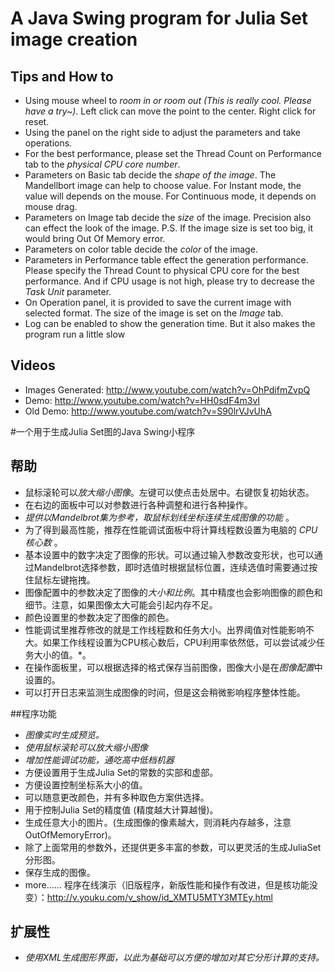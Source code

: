 # A Java Swing program for Julia Set image creation

## Tips and How to
 * Using mouse wheel to *room in or room out (This is really cool. Please have a try~)*. Left click can move the point to the center. Right click for reset.
 * Using the panel on the right side to adjust the parameters and take operations. 
 * For the best performance, please set the Thread Count on Performance tab to the *physical CPU core number*.
 * Parameters on Basic tab decide the *shape of the image*.  The Mandellbort image can help to choose value. For Instant mode, the value will depends on the mouse. For Continuous mode, it depends on mouse drag.
 * Parameters on Image tab decide the *size* of the image. Precision also can effect the look of the image. P.S. If the image size is set too big, it would bring Out Of Memory error.
 * Parameters on color table decide the *color* of the image. 
 * Parameters in Performance table effect the generation performance. Please specify the Thread Count to physical CPU core for the best performance. And if CPU usage is not high, please try to decrease the *Task Unit* parameter.
 * On Operation panel, it is provided to save the current image with selected format. The size of the image is set on the *Image* tab. 
 * Log can be enabled to show the generation time. But it also makes the program run a little slow 

## Videos
 * Images Generated: http://www.youtube.com/watch?v=OhPdifmZvpQ
 * Demo: http://www.youtube.com/watch?v=HH0sdF4m3vI
 * Old Demo: http://www.youtube.com/watch?v=S90lrVJvUhA
 
#一个用于生成Julia Set图的Java Swing小程序

## 帮助
 * 鼠标滚轮可以*放大缩小图像*。左键可以使点击处居中。右键恢复初始状态。
 * 在右边的面板中可以对参数进行各种调整和进行各种操作。
 * *提供以Mandelbrot集为参考，取鼠标划线坐标连续生成图像的功能* 。
 * 为了得到最高性能，推荐在性能调试面板中将计算线程数设置为电脑的 *CPU核心数* 。
 * 基本设置中的数字决定了图像的形状。可以通过输入参数改变形状，也可以通过Mandelbrot选择参数，即时选值时根据鼠标位置，连续选值时需要通过按住鼠标左键拖拽。
 * 图像配置中的参数决定了图像的*大小和比例*。其中精度也会影响图像的颜色和细节。注意，如果图像太大可能会引起内存不足。
 * 颜色设置里的参数决定了图像的颜色。
 * 性能调试里推荐修改的就是工作线程数和任务大小。出界阈值对性能影响不大。如果工作线程设置为CPU核心数后，CPU利用率依然低，可以尝试减少任务大小的值。*。
 * 在操作面板里，可以根据选择的格式保存当前图像，图像大小是在*图像配置*中设置的。
 * 可以打开日志来监测生成图像的时间，但是这会稍微影响程序整体性能。

##程序功能

  * *图像实时生成预览。*
  * *使用鼠标滚轮可以放大缩小图像*
  * *增加性能调试功能，通吃高中低档机器*
  * 方便设置用于生成Julia Set的常数的实部和虚部。
  * 方便设置控制坐标系大小的值。
  * 可以随意更改颜色，并有多种取色方案供选择。
  * 用于控制Julia Set的精度值 (精度越大计算越慢)。
  * 生成任意大小的图片。(生成图像的像素越大，则消耗内存越多，注意OutOfMemoryError)。
  * 除了上面常用的参数外，还提供更多丰富的参数，可以更灵活的生成JuliaSet分形图。
  * 保存生成的图像。
  * more...... 程序在线演示（旧版程序，新版性能和操作有改进，但是核功能没变）：http://v.youku.com/v_show/id_XMTU5MTY3MTEy.html

## 扩展性

  * *使用XML生成图形界面，以此为基础可以方便的增加对其它分形计算的支持。*
